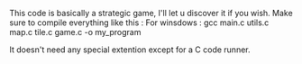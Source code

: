 This code is basically a strategic game, I'll let u discover it if you wish.
Make sure to compile everything like this :
For winsdows : 
        gcc main.c utils.c map.c tile.c game.c -o my_program

It doesn't need any special extention except for a C code runner.
